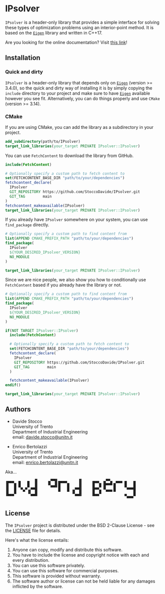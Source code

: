 # IPsolver

`IPsolver` is a header-only library that provides a simple interface for solving these types of optimization problems using an interior-point method. It is based on the [`Eigen`](https://eigen.tuxfamily.org/index.php?title=Main_Page) library and written in C++17.

Are you looking for the online documentation? Visit [this link](https://stoccodavide.github.io/IPsolver/)!

## Installation

### Quick and dirty

`IPsolver` is a header-only library that depends only on [`Eigen`](https://eigen.tuxfamily.org/index.php?title=Main_Page) (version >= 3.4.0), so the quick and dirty way of installing it is by simply copying the `include` directory to your project and make sure to have [`Eigen`](https://eigen.tuxfamily.org/index.php?title=Main_Page) available however you see fit. Alternatively, you can do things properly and use `CMake` (version >= 3.14).

### CMake

If you are using CMake, you can add the library as a subdirectory in your project.

```cmake
add_subdirectory(path/to/IPsolver)
target_link_libraries(your_target PRIVATE IPsolver::IPsolver)
```

You can use `FetchContent` to download the library from GitHub.

```cmake
include(FetchContent)

# Optionally specify a custom path to fetch content to
set(FETCHCONTENT_BASE_DIR "path/to/your/dependencies")
fetchcontent_declare(
  IPsolver
  GIT_REPOSITORY https://github.com/StoccoDavide/IPsolver.git
  GIT_TAG        main
)
fetchcontent_makeavailable(IPsolver)
target_link_libraries(your_target PRIVATE IPsolver::IPsolver)
```

If you already have `IPsolver` somewhere on your system, you can use `find_package` directly.

```cmake
# Optionally specify a custom path to find content from
list(APPEND CMAKE_PREFIX_PATH "path/to/your/dependencies")
find_package(
  IPsolver
  ${YOUR_DESIRED_IPsolver_VERSION}
  NO_MODULE
)

target_link_libraries(your_target PRIVATE IPsolver::IPsolver)
```

Since we are nice people, we also show you how to conditionally use `FetchContent` based if you already have the library or not.

```cmake
# Optionally specify a custom path to find content from
list(APPEND CMAKE_PREFIX_PATH "path/to/your/dependencies")
find_package(
  IPsolver
  ${YOUR_DESIRED_IPsolver_VERSION}
  NO_MODULE
)

if(NOT TARGET IPsolver::IPsolver)
  include(FetchContent)

  # Optionally specify a custom path to fetch content to
  set(FETCHCONTENT_BASE_DIR "path/to/your/dependencies")
  fetchcontent_declare(
    IPsolver
    GIT_REPOSITORY https://github.com/StoccoDavide/IPsolver.git
    GIT_TAG        main
  )

  fetchcontent_makeavailable(IPsolver)
endif()

target_link_libraries(your_target PRIVATE IPsolver::IPsolver)
```

## Authors

- Davide Stocco <br>
  University of Trento <br>
  Department of Industrial Engineering <br>
  email: davide.stocco@unitn.it

- Enrico Bertolazzi <br>
  University of Trento <br>
  Department of Industrial Engineering <br>
  email: enrico.bertolazzi@unitn.it

Aka...

```
▗▄▄▄  ▄   ▄  ▐▌    ▗▞▀▜▌▄▄▄▄     ▐▌    ▗▄▄▖ ▗▞▀▚▖ ▄▄▄ ▄   ▄
▐▌  █ █   █  ▐▌    ▝▚▄▟▌█   █    ▐▌    ▐▌ ▐▌▐▛▀▀▘█    █   █
▐▌  █  ▀▄▀▗▞▀▜▌         █   █ ▗▞▀▜▌    ▐▛▀▚▖▝▚▄▄▖█     ▀▀▀█
▐▙▄▄▀     ▝▚▄▟▌               ▝▚▄▟▌    ▐▙▄▞▘          ▄   █
                                                       ▀▀▀
```

## License

The `IPsolver` project is distributed under the BSD 2-Clause License - see the [LICENSE](https://StoccoDavide.github.io/IPsolver/LICENSE) file for details.

Here's what the license entails:

1. Anyone can copy, modify and distribute this software.
2. You have to include the license and copyright notice with each and every distribution.
3. You can use this software privately.
4. You can use this software for commercial purposes.
5. This software is provided without warranty.
6. The software author or license can not be held liable for any damages inflicted by the software.
